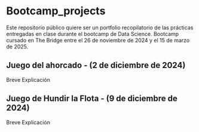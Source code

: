 # Bootcamp_projects
Este repositorio público quiere ser un portfolio recopilatorio de las prácticas entregadas en clase durante el bootcamp de Data Science. Bootcamp cursado en The Bridge entre el 26 de noviembre de 2024 y el 15 de marzo de 2025. 

## Juego del ahorcado - (2 de diciembre de 2024)
Breve Explicación

## Juego de Hundir la Flota - (9 de diciembre de 2024)
Breve Explicación 
